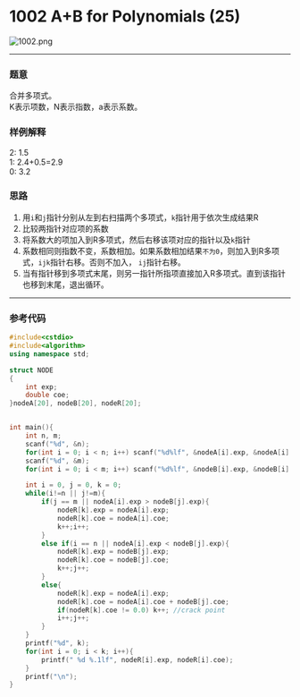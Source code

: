 # 1002 A+B for Polynomials (25)

![1002.png](https://i.loli.net/2019/09/19/DoT7cOlPpsM91YG.png)

---


### 题意  
合并多项式。  
K表示项数，N表示指数，a表示系数。  

### 样例解释  
2: 1.5  
1: 2.4+0.5=2.9  
0: 3.2  

### 思路  
1. 用`i`和`j`指针分别从左到右扫描两个多项式，`k`指针用于依次生成结果R
2. 比较两指针对应项的系数
3. 将系数大的项加入到R多项式，然后右移该项对应的指针以及`k`指针
4. 系数相同则指数不变，系数相加。如果系数相加结果`不为0`，则加入到R多项式，`ijk`指针右移。否则不加入， `ij`指针右移。
5. 当有指针移到多项式末尾，则另一指针所指项直接加入R多项式。直到该指针也移到末尾，退出循环。

---


### 参考代码
```C++
#include<cstdio>
#include<algorithm>
using namespace std;

struct NODE
{
    int exp;
    double coe;
}nodeA[20], nodeB[20], nodeR[20];


int main(){
    int n, m;
    scanf("%d", &n);
    for(int i = 0; i < n; i++) scanf("%d%lf", &nodeA[i].exp, &nodeA[i].coe);
    scanf("%d", &m);
    for(int i = 0; i < m; i++) scanf("%d%lf", &nodeB[i].exp, &nodeB[i].coe);

    int i = 0, j = 0, k = 0;
    while(i!=n || j!=m){
        if(j == m || nodeA[i].exp > nodeB[j].exp){
            nodeR[k].exp = nodeA[i].exp;
            nodeR[k].coe = nodeA[i].coe;
            k++;i++;
        }
        else if(i == n || nodeA[i].exp < nodeB[j].exp){
            nodeR[k].exp = nodeB[j].exp;
            nodeR[k].coe = nodeB[j].coe;
            k++;j++;
        }
        else{
            nodeR[k].exp = nodeA[i].exp;
            nodeR[k].coe = nodeA[i].coe + nodeB[j].coe;
            if(nodeR[k].coe != 0.0) k++; //crack point
            i++;j++;
        }
    }
    printf("%d", k);
    for(int i = 0; i < k; i++){
        printf(" %d %.1lf", nodeR[i].exp, nodeR[i].coe);
    }
    printf("\n");
}
```